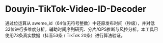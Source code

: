# Douyin-TikTok-Video-ID-Decoder
通过位运算从 aweme_id（64位无符号整数）中还原发布时间（秒级），并对低32位进行多维度分析，辅助时间序列研究、分片/QPS推断与风控分析。本工具已使用73条真实数据（抖音53条 / TikTok 20条）进行算法验证。

